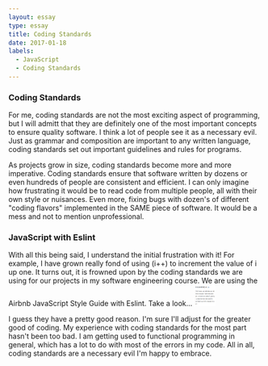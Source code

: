 ```yaml
---
layout: essay
type: essay
title: Coding Standards
date: 2017-01-18
labels:
  - JavaScript
  - Coding Standards
---
```

<h3>Coding Standards</h3>
For me, coding standards are not the most exciting aspect of programming, but I will admitt that they are definitely one of the most important concepts to ensure quality software. I think a lot of people see it as a necessary evil. Just as grammar and composition are important to any written language, coding standards set out important guidelines and rules for programs.

As projects grow in size, coding standards become more and more imperative. Coding standards ensure that software written by dozens or even hundreds of people are consistent and efficient. I can only imagine how frustrating it would be to read code from multiple people, all with their own style or nuisances. Even more, fixing bugs with dozen's of different "coding flavors" implemented in the SAME piece of software. It would be a mess and not to mention unprofessional.

<h3>JavaScript with Eslint</h3>
With all this being said, I understand the initial frustration with it! For example, I have grown really fond of using (i++) to increment the value of i up one. It turns out, it is frowned upon by the coding standards we are using for our projects in my software engineering course. We are using the Airbnb JavaScript Style Guide with Eslint. Take a look...

<img src="../images/Github-clip.png" alt="JavaScript Style Guide ScreenShot" height="42" width="42">

  I guess they have a pretty good reason. I'm sure I'll adjust for the greater good of coding. My experience with coding standards for the most part hasn't been too bad. I am getting used to functional programming in general, which has a lot to do with most of the errors in my code. All in all, coding standards are a necessary evil I'm happy to embrace.
